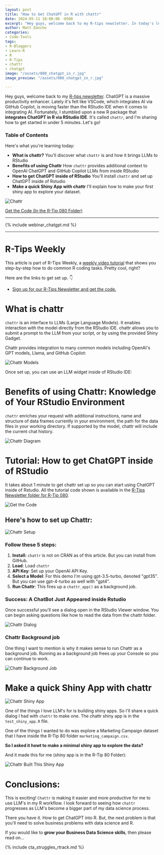 ```yaml
---
layout: post
title: "How to Get ChatGPT in R with chattr"
date: 2024-05-11 18:00:00 -0500
excerpt: "Hey guys, welcome back to my R-tips newsletter. In today's lesson, I'm sharing how to get ChatGPT in R with `chattr`. Let's go!" 
author: Matt Dancho
categories:
- Code-Tools
tags:
- R-Bloggers
- Learn-R
- R
- R-Tips
- chattr
- chatgpt
image: "/assets/080_chatgpt_in_r.jpg"
image_preview: "/assets/080_chatgpt_in_r.jpg"

---
```

Hey guys, welcome back to my [R-tips newsletter](https://learn.business-science.io/r-tips-newsletter?el=website). ChatGPT is a massive productivity enhancer. Lately it's felt like VSCode, which integrates AI via GitHub Copilot, is moving faster than the RStudio IDE when it comes to integrating AI. Fortunately, I stumbled upon a new R package that **integrates ChatGPT in R via RStudio IDE**. It's called `chattr`, and I'm sharing how to get started in under 5 minutes. Let's go!

### Table of Contents

Here's what you're learning today:

* **What is chattr?** You'll discover what `chattr` is and how it brings LLMs to RStudio
* **Benefits of using Chattr** How `chattr` provides additional context to OpenAI ChatGPT and GitHub Copilot LLMs from inside RStudio
* **How to get ChatGPT inside of RStudio** You'll install `chattr` and set up ChatGPT inside of Rstudio
* **Make a quick Shiny App with chattr** I'll explain how to make your first shiny app to explore your dataset.

![Chattr](/assets/080_chattr_code.jpg)

<p class="text-center date"><a href="https://learn.business-science.io/r-tips-newsletter?el=website" target="_blank">Get the Code (In the R-Tip 080 Folder)</a></p>

---

{% include webinar_chatgpt.md %}

---

# R-Tips Weekly

This article is part of R-Tips Weekly, a <a href="https://learn.business-science.io/r-tips-newsletter?el=website" target="_blank">weekly video tutorial</a> that shows you step-by-step how to do common R coding tasks. Pretty cool, right?

<p>Here are the links to get set up. 👇</p>

<ul> 
    <li><a href="https://learn.business-science.io/r-tips-newsletter?el=website" target="_blank">Sign up for our R-Tips Newsletter and get the code.</a></li> 
    <!-- <li><a href="https://youtu.be/fkwKQi7skAw">YouTube Tutorial</a></li>-->
</ul>


# What is chattr

`chattr` is an interface to LLMs (Large Language Models). It enables interaction with the model directly from the RStudio IDE. chattr allows you to submit a prompt to the LLM from your script, or by using the provided Shiny Gadget.

Chattr provides integration to many common models including OpenAI's GPT models, Llama, and GitHub Copilot:

![Chattr Models](/assets/080_chattr_models.jpg)

Once set up, you can use an LLM widget inside of RStudio IDE:

# Benefits of using Chattr: Knowledge of Your RStudio Environment

`chattr` enriches your request with additional instructions, name and structure of data frames currently in your environment, the path for the data files in your working directory. If supported by the model, chattr will include the current chat history.

![Chattr Diagram](/assets/080_chattr_diagram.jpg)

# Tutorial: How to get ChatGPT inside of RStudio

It takes about 1 minute to get chattr set up so you can start using ChatGPT inside of Rstudio. All the tutorial code shown is available in the [R-Tips Newsletter folder for R-Tip 080](https://learn.business-science.io/r-tips-newsletter?el=website).

![Get the Code](/assets/080_get_the_code.jpg)

## Here's how to set up Chattr:

![Chattr Setup](/assets/0880_chattr_setup.jpg)

### Follow these 5 steps:

1. **Install:** `chattr` is not on CRAN as of this article. But you can install from GitHub. 
2. **Load**: Load `chattr`
3. **API Key**: Set up your OpenAI API Key.
4. **Select a Model**: For this demo I'm using gpt-3.5-turbo, denoted "gpt35". But you can use gpt-4-turbo as well with "gpt4".
5. **Run Chattr**: This fires up a `chattr_app()` as a background job. 

### Success: A ChatBot Just Appeared inside Rstudio

Once successful you'll see a dialog open in the RStudio Viewer window. You can begin asking questions like how to read the data from the chattr folder. 

![Chattr Dialog](/assets/080_chattr_dialog.jpg)

### Chattr Background job

One thing I want to mention is why it makes sense to run Chattr as a background job. Running as a background job frees up your Console so you can continue to work. 

![Chattr Background Job](/assets/080_chattr_background_job.jpg)

# Make a quick Shiny App with chattr

![Chattr Shiny App](/assets/080_chattr_shiny_app.jpg)

One of the things I love LLM's for is building shiny apps. So I'll share a quick dialog I had with `chattr` to make one. The chattr shiny app is in the `test_shiny_app.R` file. 

One of the things I wanted to do was explore a Marketing Campaign dataset that I have inside the R-Tip 80 folder `marketing_campaign.csv`. 

**So I asked it howt to make a minimal shiny app to explore the data?**

And it made this for me (shiny app is in the R-Tip 80 Folder):


![Chattr Built This Shiny App](/assets/080_chattr_built_shiny_app.jpg)

# Conclusions:

This is exciting! `Chattr` is making it easier and more productive for me to use LLM's in my R workflow. I look forward to seeing how `chattr` progresses as LLM's become a bigger part of my data science process. 

There you have it. How to get ChatGPT into R. But, the next problem is that you'll need to solve business problems with data science and R. 

If you would like to **grow your Business Data Science skills**, then please read on...

{% include cta_struggles_rtrack.md %}


